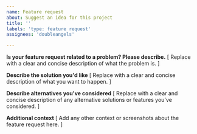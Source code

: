 ```yaml
---
name: Feature request
about: Suggest an idea for this project
title: ''
labels: 'type: feature request'
assignees: 'doubleangels'

---
```


**Is your feature request related to a problem? Please describe.**
[ Replace with a clear and concise description of what the problem is. ]

**Describe the solution you'd like**
[ Replace with a clear and concise description of what you want to happen. ]

**Describe alternatives you've considered**
[ Replace with a clear and concise description of any alternative solutions or features you've considered. ]

**Additional context**
[ Add any other context or screenshots about the feature request here. ]

